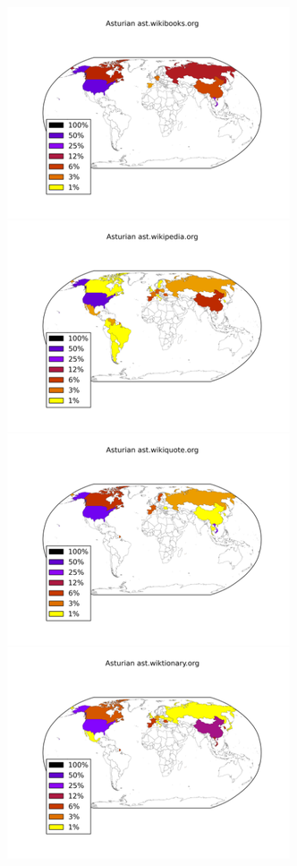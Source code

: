 ![](images/Asturian-ast.wikibooks.org.png)
![](images/Asturian-ast.wikipedia.org.png)
![](images/Asturian-ast.wikiquote.org.png)
![](images/Asturian-ast.wiktionary.org.png)

